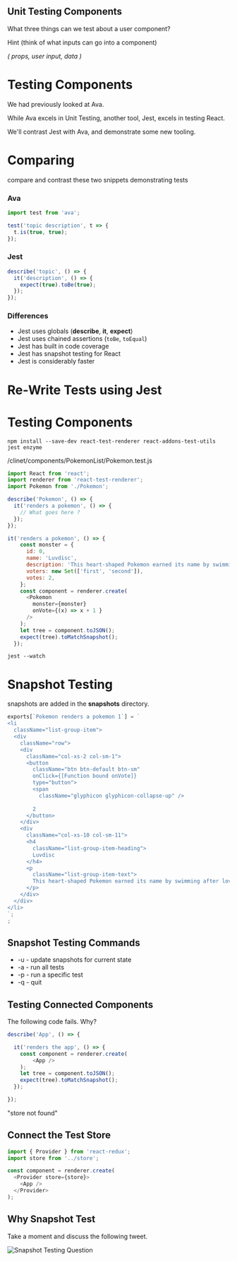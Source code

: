 ## Unit Testing Components

What three things can we test about a user component?

Hint (think of what inputs can go into a component)

*( props, user input, data )*

# Testing Components

We had previously looked at Ava.

While Ava excels in Unit Testing, another tool, Jest, excels in testing React.

We'll contrast Jest with Ava, and demonstrate some new tooling.

# Comparing

compare and contrast these two snippets demonstrating tests

### Ava

```js
import test from 'ava';

test('topic description', t => {
  t.is(true, true);
});
```

### Jest

```js
describe('topic', () => {
  it('description', () => {
    expect(true).toBe(true);
  });
});
```

### Differences

- Jest uses globals (**describe**, **it**, **expect**)
- Jest uses chained assertions (`toBe`, `toEqual`)
- Jest has built in code coverage
- Jest has snapshot testing for React
- Jest is considerably faster

# Re-Write Tests using Jest

# Testing Components

```shell
npm install --save-dev react-test-renderer react-addons-test-utils jest enzyme
```

/clinet/components/PokemonList/Pokemon.test.js

```js
import React from 'react';
import renderer from 'react-test-renderer';
import Pokemon from './Pokemon';
```

```js
describe('Pokemon', () => {
  it('renders a pokemon', () => {
    // What goes here ?
  });
});
```

```js
it('renders a pokemon', () => {
    const monster = {
      id: 0,
      name: 'Luvdisc',
      description: 'This heart-shaped Pokemon earned its name by swimming after loving couples it spotted in the ocean’s waves.',
      voters: new Set(['first', 'second']),
      votes: 2,
    };
    const component = renderer.create(
      <Pokemon
        monster={monster}
        onVote={(x) => x + 1 }
      />
    );
    let tree = component.toJSON();
    expect(tree).toMatchSnapshot();
  });
```

```shell
jest --watch
```

# Snapshot Testing

snapshots are added in the __snapshots__ directory.

```js
exports[`Pokemon renders a pokemon 1`] = `
<li
  className="list-group-item">
  <div
    className="row">
    <div
      className="col-xs-2 col-sm-1">
      <button
        className="btn btn-default btn-sm"
        onClick={[Function bound onVote]}
        type="button">
        <span
          className="glyphicon glyphicon-collapse-up" />
         
        2
      </button>
    </div>
    <div
      className="col-xs-10 col-sm-11">
      <h4
        className="list-group-item-heading">
        Luvdisc
      </h4>
      <p
        className="list-group-item-text">
        This heart-shaped Pokemon earned its name by swimming after loving couples it spotted in the ocean’s waves.
      </p>
    </div>
  </div>
</li>
`;
;
```

## Snapshot Testing Commands

* -u - update snapshots for current state
* -a - run all tests
* -p - run a specific test
* -q - quit

## Testing Connected Components

The following code fails. Why?

```js
describe('App', () => {

  it('renders the app', () => {
    const component = renderer.create(
        <App />
    );
    let tree = component.toJSON();
    expect(tree).toMatchSnapshot();
  });

});
```

"store not found"

## Connect the Test Store

```js
import { Provider } from 'react-redux';
import store from '../store';

const component = renderer.create(
  <Provider store={store}>
    <App />
  </Provider>
);
```

## Why Snapshot Test

Take a moment and discuss the following tweet.

![Snapshot Testing Question](https://twitter.com/ryanflorence/status/774138264814956544)

